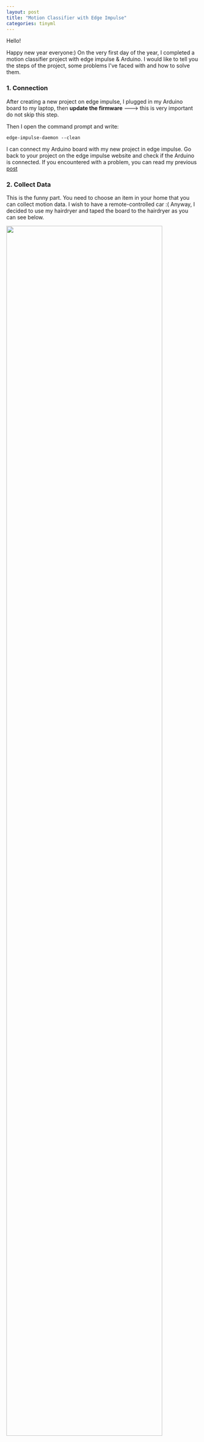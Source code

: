 ```yaml
---
layout: post
title: "Motion Classifier with Edge Impulse"
categories: tinyml
---
```

Hello!

Happy new year everyone:) On the very first day of the year, I completed a motion classifier project with edge impulse & Arduino. I would like to tell you the steps of the project, some problems I've faced with and how to solve them.


### 1. Connection

After creating a new project on edge impulse, I plugged in my Arduino board to my laptop, 
then **update the firmware** ---> this is very important do not skip this step. 

Then I open the command prompt and write:

    edge-impulse-daemon --clean

I can connect my Arduino board with my new project in edge impulse. Go back to your project on the edge impulse website 
and check if the Arduino is connected. If you encountered with a problem, you can read my previous [post](https://pelinbalci.com/tinyml/2021/11/22/Arduino-Edge-Impulse.html)

### 2. Collect Data

This is the funny part. You need to choose an item in your home that you can collect motion data. 
I wish to have a remote-controlled car :( Anyway, I decided to use my hairdryer and taped the board to the hairdryer 
as you can see below.

<div class="fig figcenter fighighlight">
  <img src="/assets/tinyml_images/hairdryer.jpeg" width="90%">
  <div class="figcaption">Setup </div>
</div>

Select Data- Acquisition, write the label name, and start sampling! There are 4 classes in my project, off, light, light_move, and heavy.

    off: not working
    light: working in mode 1
    light_move: working in mode 1 and waving
    heavy: working in mode 2

Here is a short video of the collecting data process:

<video width="320" height="240" controls>
  <source src="/assets/tinyml_images/datacollect.mp4" type="video/mp4">
</video>

I've collected 8 minutes of data (2 minutes for each class) and 2 minutes for test data.

### 3. Train & Test Model

Impulse design is really easy thanks to edge impulse. First, you need to create impulse. 
You will select processing block and learning block. The processing block will help you to generate 
features, and the learning block is actually your model.

<div class="fig figcenter fighighlight">
  <img src="/assets/tinyml_images/impulse_design.PNG" width="80%">
  <div class="figcaption">Impulse Design </div>
</div>


You can check my previous post about [Fourier Transform](https://pelinbalci.com/2021/12/19/Fast-Fourier-Tranform.html), 
It is used for generating features, fortunately, the edge impulse handles the Fouirer Transform for us.

After feature generation, I desging a neural network with 2 hidden layers and dropout layer with probability of 0.2 

    import tensorflow as tf
    from tensorflow.keras.models import Sequential
    from tensorflow.keras.layers import Dense, InputLayer, Dropout, Conv1D, Conv2D, Flatten, Reshape, MaxPooling1D, MaxPooling2D, BatchNormalization, TimeDistributed
    from tensorflow.keras.optimizers import Adam
    
    # model architecture
    model = Sequential()
    model.add(Dense(64, activation='relu',
        activity_regularizer=tf.keras.regularizers.l1(0.00001)))
    model.add(Dense(32, activation='relu',
        activity_regularizer=tf.keras.regularizers.l1(0.00001)))
    model.add(Dropout(0.2))
    model.add(Dense(classes, activation='softmax', name='y_pred'))
    
    # this controls the learning rate
    opt = Adam(lr=0.0005, beta_1=0.9, beta_2=0.999)
    # this controls the batch size, or you can manipulate the tf.data.Dataset objects yourself
    BATCH_SIZE = 32
    train_dataset = train_dataset.batch(BATCH_SIZE, drop_remainder=False)
    validation_dataset = validation_dataset.batch(BATCH_SIZE, drop_remainder=False)
    callbacks.append(BatchLoggerCallback(BATCH_SIZE, train_sample_count))
    
    # train the neural network
    model.compile(loss='categorical_crossentropy', optimizer=opt, metrics=['accuracy'])
    model.fit(train_dataset, epochs=30, validation_data=validation_dataset, verbose=2, callbacks=callbacks)

Here is the validation score:

<div class="fig figcenter fighighlight">
  <img src="/assets/tinyml_images/valid_acc.PNG" width="70%">
  <div class="figcaption">Validation Accuracy :) </div>
</div>


Then I choose model testing. The test score is 71.45%. I am happy with this result.

<div class="fig figcenter fighighlight">
  <img src="/assets/tinyml_images/test_acc.PNG" width="70%">
  <div class="figcaption">Test Accuracy :) </div>
</div>


### 4. Deployment
You can read my previous post about deployment. Click Deployment, select Arduino, and the quantized version of the project (Please read more about Tensorflow Lite). Click build --> this will give you a zip file.

Now please close the terminal if it still opens. (I got "port is busy" error during uploading before I close the terminal)

Open Arduino IDE.

- Sketch --> Include library --> Add Zip Library
- File --> Examples --> motion_classifier_inferencing --> nano_ble33_sense_accelerometer --> upload --> this will take around 10 minutes.

Then you can open Serial Monitor for live classification. Here is a short video for live classification. 
There are some errors between light and heavy but that's ok :)

<div class="fig figcenter fighighlight">
  <img src="/assets/tinyml_images/live_classification.PNG" width="80%">
  <div class="figcaption">Live Classification </div>
</div>

### Key Words
Tiny ML, Arduino, Edge Impulse, Motion, Classification